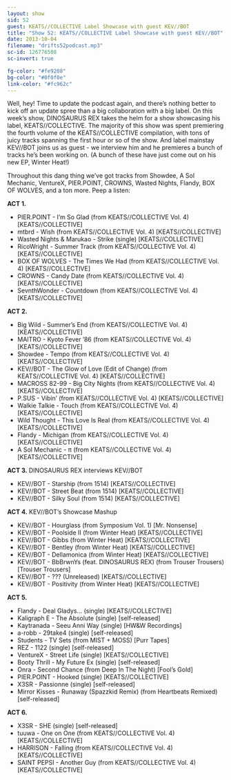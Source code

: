 ```yaml
---
layout: show
sid: 52
guest: KEATS//COLLECTIVE Label Showcase with guest KEV//BOT
title: "Show 52: KEATS//COLLECTIVE Label Showcase with guest KEV//BOT"
date: 2013-10-04
filename: "drifts52podcast.mp3"
sc-id: 126776508
sc-invert: true

fg-color: "#fe9208"
bg-color: "#0f0f0e"
link-color: "#fc962c"
---
```


Well, hey! Time to update the podcast again, and there’s nothing better to kick off an update spree than a big collaboration with a big label. On this week’s show, DINOSAURUS REX takes the helm for a show showcasing his label, KEATS//COLLECTIVE. The majority of this show was spent premiering the fourth volume of the KEATS//COLLECTIVE compilation, with tons of juicy tracks spanning the first hour or so of the show. And label mainstay KEV//BOT joins us as guest - we interview him and he premieres a bunch of tracks he’s been working on. (A bunch of these have just come out on his new EP, Winter Heat!)

Throughout this dang thing we’ve got tracks from Showdee, A Sol Mechanic, VentureX, PIER.POINT, CROWNS, Wasted Nights, Flandy, BOX OF WOLVES, and a ton more. Peep a listen:

**ACT 1.**

* PIER.POINT - I’m So Glad (from KEATS//COLLECTIVE Vol. 4) [KEATS//COLLECTIVE]
* mtbrd - Wish (from KEATS//COLLECTIVE Vol. 4) [KEATS//COLLECTIVE]
* Wasted Nights & Marukao - Strike (single) [KEATS//COLLECTIVE]
* RicoWright - Summer Track (from KEATS//COLLECTIVE Vol. 4) [KEATS//COLLECTIVE]
* BOX OF WOLVES - The Times We Had (from KEATS//COLLECTIVE Vol. 4) [KEATS//COLLECTIVE]
* CROWNS - Candy Date (from KEATS//COLLECTIVE Vol. 4) [KEATS//COLLECTIVE]
* SevnthWonder - Countdown (from KEATS//COLLECTIVE Vol. 4) [KEATS//COLLECTIVE]

**ACT 2.**

* Big Wild - Summer’s End (from KEATS//COLLECTIVE Vol. 4) [KEATS//COLLECTIVE]
* MAITRO - Kyoto Fever ’86 (from KEATS//COLLECTIVE Vol. 4) [KEATS//COLLECTIVE]
* Showdee - Tempo (from KEATS//COLLECTIVE Vol. 4) [KEATS//COLLECTIVE]
* KEV//BOT - The Glow of Love (Edit of Change) (from KEATS//COLLECTIVE Vol. 4) [KEATS//COLLECTIVE]
* MACROSS 82-99 - Big City Nights (from KEATS//COLLECTIVE Vol. 4) [KEATS//COLLECTIVE]
* P.SUS - Vibin’ (from KEATS//COLLECTIVE Vol. 4) [KEATS//COLLECTIVE]
* Walkie Talkie - Touch (from KEATS//COLLECTIVE Vol. 4) [KEATS//COLLECTIVE]
* Wild Thought - This Love Is Real (from KEATS//COLLECTIVE Vol. 4) [KEATS//COLLECTIVE]
* Flandy - Michigan (from KEATS//COLLECTIVE Vol. 4) [KEATS//COLLECTIVE]
* A Sol Mechanic - π (from KEATS//COLLECTIVE Vol. 4) [KEATS//COLLECTIVE]

**ACT 3.** DINOSAURUS REX interviews KEV//BOT

* KEV//BOT - Starship (from 1514) [KEATS//COLLECTIVE]
* KEV//BOT - Street Beat (from 1514) [KEATS//COLLECTIVE]
* KEV//BOT - Silky Soul (from 1514) [KEATS//COLLECTIVE]

**ACT 4.** KEV//BOT’s Showcase Mashup

* KEV//BOT - Hourglass (from Symposium Vol. 1) [Mr. Nonsense]
* KEV//BOT - Poolside II (from Winter Heat) [KEATS//COLLECTIVE]
* KEV//BOT - Gibbs (from Winter Heat) [KEATS//COLLECTIVE]
* KEV//BOT - Bentley (from Winter Heat) [KEATS//COLLECTIVE]
* KEV//BOT - Dellamonica (from Winter Heat) [KEATS//COLLECTIVE]
* KEV//BOT - BbBrwnYs (feat. DINOSAURUS REX) (from Trouser Trousers) [Trouser Trousers]
* KEV//BOT - ??? (Unreleased) [KEATS//COLLECTIVE]
* KEV//BOT - Positivity (from Winter Heat) [KEATS//COLLECTIVE]

**ACT 5.**

* Flandy - Deal Gladys… (single) [KEATS//COLLECTIVE]
* Kaligraph E - The Absolute (single) [self-released]
* Kaytranada - Seeu Anni Way (single) [HW&W Recordings]
* a-robb - 29take4 (single) [self-released]
* Students - TV Sets (from MIST + MOSS) [Purr Tapes]
* REZ - 1122 (single) [self-released]
* VentureX - Street Life (single) [KEATS//COLLECTIVE]
* Booty Thrill - My Future Ex (single) [self-released]
* Onra - Second Chance (from Deep In The Night) [Fool’s Gold]
* PIER.POINT - Hooked (single) [KEATS//COLLECTIVE]
* X3SR - Passionne (single) [self-released]
* Mirror Kisses - Runaway (Spazzkid Remix) (from Heartbeats Remixed) [self-released]

**ACT 6.**

* X3SR - SHE (single) [self-released]
* tuuwa - One on One (from KEATS//COLLECTIVE Vol. 4) [KEATS//COLLECTIVE]
* HARRISON - Falling (from KEATS//COLLECTIVE Vol. 4) [KEATS//COLLECTIVE]
* SAINT PEPSI - Another Guy (from KEATS//COLLECTIVE Vol. 4) [KEATS//COLLECTIVE]
